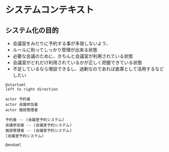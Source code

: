 # システムコンテキスト

## システム化の目的

- 会議室をみだりに予約する事が多発しないよう、
- ルールに則ってしっかり管理が出来る状態
- 必要な会議のために、きちんと会議室が利用されている状態
- 会議室がどれだけ利用されているかが正しく把握できている状態
- 不足しているなら増設できるし、過剰なのであれば倉庫として活用するなどしたい

```puml
@startuml
left to right direction

actor 予約者
actor 会議参加者
actor 施設管理者

予約者 -- (会議室予約システム)
会議参加者 -- (会議室予約システム)
施設管理者 -- (会議室予約システム)
(会議室予約システム)

@enduml

```